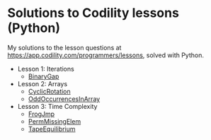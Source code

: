 # Solutions to Codility lessons (Python)

My solutions to the lesson questions at https://app.codility.com/programmers/lessons, solved with Python.

* Lesson 1: Iterations
    * [BinaryGap](https://github.com/jangboolee/codility_lessons/blob/main/01_binary_gap.py)
* Lesson 2: Arrays
    * [CyclicRotation](https://github.com/jangboolee/codility_lessons/blob/main/02a_cyclic_rotation.py)
    * [OddOccurrencesInArray](https://github.com/jangboolee/codility_lessons/blob/main/02b_odd_occurences_in_array.py)
* Lesson 3: Time Complexity
    * [FrogJmp](https://github.com/jangboolee/codility_lessons/blob/main/03a_frog_jump.py)
    * [PermMissingElem](https://github.com/jangboolee/codility_lessons/blob/main/03b_perm_missing_elem.py)
    * [TapeEquilibrium](https://github.com/jangboolee/codility_lessons/blob/main/03c_tape_equilibrium.py)
